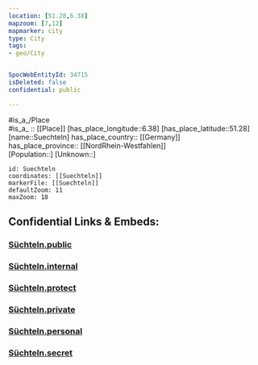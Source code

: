 ```yaml
---
location: [51.28,6.38] 
mapzoom: [7,12] 
mapmarker: city 
type: City
tags:
- geo/City


SpocWebEntityId: 34715
isDeleted: false
confidential: public

---
```

#is_a_/Place  
#is_a_ :: [[Place]] 
[has_place_longitude::6.38] 
[has_place_latitude::51.28] 
[name::Suechteln] 
has_place_country:: [[Germany]]  
has_place_province:: [[NordRhein-Westfahlen]]  
[Population::] 
[Unknown::] 


```leaflet
id: Suechteln
coordinates: [[Suechteln]] 
markerFile: [[Suechteln]] 
defaultZoom: 11 
maxZoom: 18
```


## Confidential Links & Embeds: 

### [Süchteln.public](/_public/\Earth\Continent\Europe\Europe~Central\Germany\Germany~West\Nordrhein-Westfalen\counties~NW\Viersen\cities~Viersen\Viersen-citySüchteln.public.md) 

### [Süchteln.internal](/_internal/\Earth\Continent\Europe\Europe~Central\Germany\Germany~West\Nordrhein-Westfalen\counties~NW\Viersen\cities~Viersen\Viersen-citySüchteln.internal.md) 

### [Süchteln.protect](/_protect/\Earth\Continent\Europe\Europe~Central\Germany\Germany~West\Nordrhein-Westfalen\counties~NW\Viersen\cities~Viersen\Viersen-citySüchteln.protect.md) 

### [Süchteln.private](/_private/\Earth\Continent\Europe\Europe~Central\Germany\Germany~West\Nordrhein-Westfalen\counties~NW\Viersen\cities~Viersen\Viersen-citySüchteln.private.md) 

### [Süchteln.personal](/_personal/\Earth\Continent\Europe\Europe~Central\Germany\Germany~West\Nordrhein-Westfalen\counties~NW\Viersen\cities~Viersen\Viersen-citySüchteln.personal.md) 

### [Süchteln.secret](/_secret/\Earth\Continent\Europe\Europe~Central\Germany\Germany~West\Nordrhein-Westfalen\counties~NW\Viersen\cities~Viersen\Viersen-citySüchteln.secret.md)

